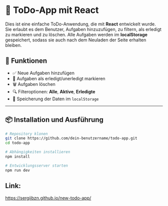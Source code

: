 # 📝 ToDo-App mit React

Dies ist eine einfache ToDo-Anwendung, die mit **React** entwickelt wurde.  
Sie erlaubt es dem Benutzer, Aufgaben hinzuzufügen, zu filtern, als erledigt zu markieren und zu löschen. Alle Aufgaben werden im **localStorage** gespeichert, sodass sie auch nach dem Neuladen der Seite erhalten bleiben.

## 🚀 Funktionen

- ✅ Neue Aufgaben hinzufügen  
- 🔁 Aufgaben als erledigt/unerledigt markieren  
- 🗑️ Aufgaben löschen  
- 🔍 Filteroptionen: **Alle**, **Aktive**, **Erledigte**  
- 💾 Speicherung der Daten im `localStorage`

---

## 📦 Installation und Ausführung

```bash
# Repository klonen
git clone https://github.com/dein-benutzername/todo-app.git
cd todo-app

# Abhängigkeiten installieren
npm install

# Entwicklungsserver starten
npm run dev
```

## Link: 
https://sergiibzn.github.io/new-todo-app/
